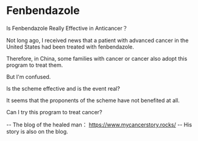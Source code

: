 # Fenbendazole
Is Fenbendazole Really Effective in Anticancer？

Not long ago, I received news that a patient with advanced cancer in the United States had been treated with fenbendazole.

Therefore, in China, some families with cancer or cancer also adopt this program to treat them.

But I'm confused.

Is the scheme effective and is the event real?

It seems that the proponents of the scheme have not benefited at all.

Can I try this program to treat cancer?


-- The blog of the healed man： https://www.mycancerstory.rocks/
-- His story is also on the blog.
